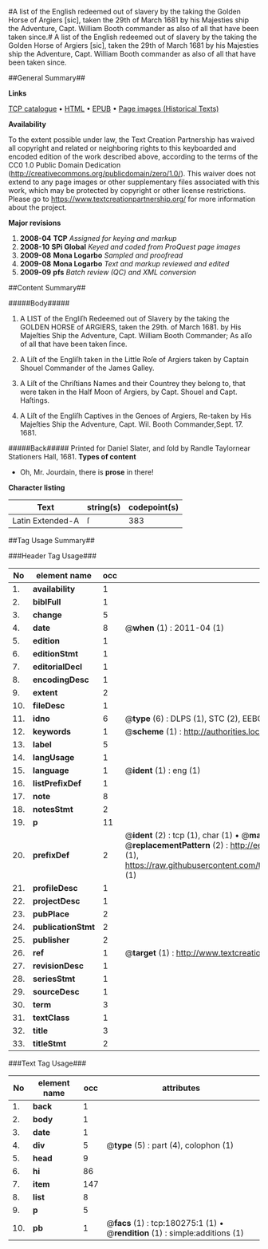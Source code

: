 #A list of the English redeemed out of slavery by the taking the Golden Horse of Argiers [sic], taken the 29th of March 1681 by his Majesties ship the Adventure, Capt. William Booth commander as also of all that have been taken since.#
A list of the English redeemed out of slavery by the taking the Golden Horse of Argiers [sic], taken the 29th of March 1681 by his Majesties ship the Adventure, Capt. William Booth commander as also of all that have been taken since.

##General Summary##

**Links**

[TCP catalogue](http://www.ota.ox.ac.uk/tcp/)  • 
[HTML](http://tei.it.ox.ac.uk/tcp/Texts-HTML/free/B04/B04064.html)  • 
[EPUB](http://tei.it.ox.ac.uk/tcp/Texts-EPUB/free/B04/B04064.epub) • 
[Page images (Historical Texts)](https://historicaltexts.jisc.ac.uk/eebo-53981679e)

**Availability**

To the extent possible under law, the Text Creation Partnership has waived all copyright and related or neighboring rights to this keyboarded and encoded edition of the work described above, according to the terms of the CC0 1.0 Public Domain Dedication (http://creativecommons.org/publicdomain/zero/1.0/). This waiver does not extend to any page images or other supplementary files associated with this work, which may be protected by copyright or other license restrictions. Please go to https://www.textcreationpartnership.org/ for more information about the project.

**Major revisions**

1. __2008-04__ __TCP__ *Assigned for keying and markup*
1. __2008-10__ __SPi Global__ *Keyed and coded from ProQuest page images*
1. __2009-08__ __Mona Logarbo__ *Sampled and proofread*
1. __2009-08__ __Mona Logarbo__ *Text and markup reviewed and edited*
1. __2009-09__ __pfs__ *Batch review (QC) and XML conversion*

##Content Summary##

#####Body#####

1. A LIST of the Engliſh Redeemed out of Slavery by the taking the GOLDEN HORSE of ARGIERS, taken the 29th. of March 1681. by His Majeſties Ship the Adventure, Capt. William Booth Commander; As alſo of all that have been taken ſince.

1. A Liſt of the Engliſh taken in the Little Roſe of Argiers taken by Captain Shouel Commander of the James Galley.

1. A Liſt of the Chriſtians Names and their Countrey they belong to, that were taken in the Half Moon of Argiers, by Capt. Shouel and Capt. Haſtings.

1. A Liſt of the Engliſh Captives in the Genoes of Argiers, Re-taken by His Majeſties Ship the Adventure, Capt. Wil. Booth Commander,Sept. 17. 1681.

#####Back#####
Printed for Daniel Slater, and ſold by Randle Taylornear Stationers Hall, 1681.
**Types of content**

  * Oh, Mr. Jourdain, there is **prose** in there!

**Character listing**


|Text|string(s)|codepoint(s)|
|---|---|---|
|Latin Extended-A|ſ|383|

##Tag Usage Summary##

###Header Tag Usage###

|No|element name|occ|attributes|
|---|---|---|---|
|1.|__availability__|1||
|2.|__biblFull__|1||
|3.|__change__|5||
|4.|__date__|8| @__when__ (1) : 2011-04 (1)|
|5.|__edition__|1||
|6.|__editionStmt__|1||
|7.|__editorialDecl__|1||
|8.|__encodingDesc__|1||
|9.|__extent__|2||
|10.|__fileDesc__|1||
|11.|__idno__|6| @__type__ (6) : DLPS (1), STC (2), EEBO-CITATION (1), OCLC (1), VID (1)|
|12.|__keywords__|1| @__scheme__ (1) : http://authorities.loc.gov/ (1)|
|13.|__label__|5||
|14.|__langUsage__|1||
|15.|__language__|1| @__ident__ (1) : eng (1)|
|16.|__listPrefixDef__|1||
|17.|__note__|8||
|18.|__notesStmt__|2||
|19.|__p__|11||
|20.|__prefixDef__|2| @__ident__ (2) : tcp (1), char (1)  •  @__matchPattern__ (2) : ([0-9\-]+):([0-9IVX]+) (1), (.+) (1)  •  @__replacementPattern__ (2) : http://eebo.chadwyck.com/downloadtiff?vid=$1&page=$2 (1), https://raw.githubusercontent.com/textcreationpartnership/Texts/master/tcpchars.xml#$1 (1)|
|21.|__profileDesc__|1||
|22.|__projectDesc__|1||
|23.|__pubPlace__|2||
|24.|__publicationStmt__|2||
|25.|__publisher__|2||
|26.|__ref__|1| @__target__ (1) : http://www.textcreationpartnership.org/docs/. (1)|
|27.|__revisionDesc__|1||
|28.|__seriesStmt__|1||
|29.|__sourceDesc__|1||
|30.|__term__|3||
|31.|__textClass__|1||
|32.|__title__|3||
|33.|__titleStmt__|2||


###Text Tag Usage###

|No|element name|occ|attributes|
|---|---|---|---|
|1.|__back__|1||
|2.|__body__|1||
|3.|__date__|1||
|4.|__div__|5| @__type__ (5) : part (4), colophon (1)|
|5.|__head__|9||
|6.|__hi__|86||
|7.|__item__|147||
|8.|__list__|8||
|9.|__p__|5||
|10.|__pb__|1| @__facs__ (1) : tcp:180275:1 (1)  •  @__rendition__ (1) : simple:additions (1)|
